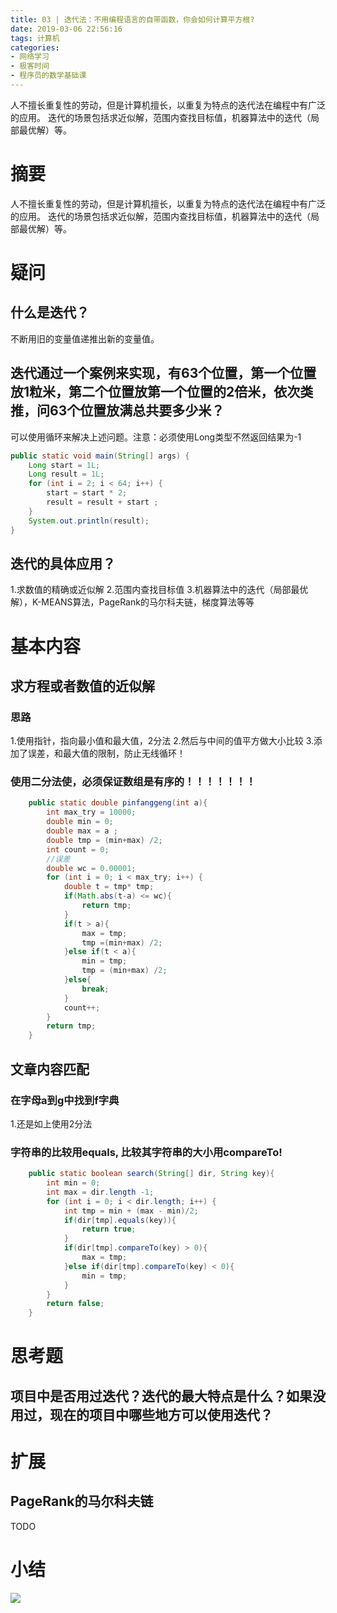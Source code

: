 ```yaml
---
title: 03 | 迭代法：不用编程语言的自带函数，你会如何计算平方根?
date: 2019-03-06 22:56:16
tags: 计算机
categories: 
- 网络学习
- 极客时间
- 程序员的数学基础课
---
```


人不擅长重复性的劳动，但是计算机擅长，以重复为特点的迭代法在编程中有广泛的应用。
迭代的场景包括求近似解，范围内查找目标值，机器算法中的迭代（局部最优解）等。
<!-- more -->

# 摘要


人不擅长重复性的劳动，但是计算机擅长，以重复为特点的迭代法在编程中有广泛的应用。
迭代的场景包括求近似解，范围内查找目标值，机器算法中的迭代（局部最优解）等。


# 疑问


## 什么是迭代？

不断用旧的变量值递推出新的变量值。

## 迭代通过一个案例来实现，有63个位置，第一个位置放1粒米，第二个位置放第一个位置的2倍米，依次类推，问63个位置放满总共要多少米？


可以使用循环来解决上述问题。注意：必须使用Long类型不然返回结果为-1


```java
public static void main(String[] args) {
	Long start = 1L;
	Long result = 1L;
	for (int i = 2; i < 64; i++) {
		start = start * 2;
		result = result + start ;
	}
	System.out.println(result);
}

```


## 迭代的具体应用？


1.求数值的精确或近似解
2.范围内查找目标值
3.机器算法中的迭代（局部最优解），K-MEANS算法，PageRank的马尔科夫链，梯度算法等等


# 基本内容


## 求方程或者数值的近似解

### 思路
1.使用指针，指向最小值和最大值，2分法
2.然后与中间的值平方做大小比较
3.添加了误差，和最大值的限制，防止无线循环！

### 使用二分法使，必须保证数组是有序的！！！！！！！

```java
    public static double pinfanggeng(int a){
        int max_try = 10000;
        double min = 0;
        double max = a ;
        double tmp = (min+max) /2;
        int count = 0;
        //误差
        double wc = 0.00001;
        for (int i = 0; i < max_try; i++) {
            double t = tmp* tmp;
            if(Math.abs(t-a) <= wc){
                return tmp;
            }
            if(t > a){
                max = tmp;
                tmp =(min+max) /2;
            }else if(t < a){
                min = tmp;
                tmp = (min+max) /2;
            }else{
                break;
            }
            count++;
        }
        return tmp;
    }
```

## 文章内容匹配 

### 在字母a到g中找到f字典

1.还是如上使用2分法

### 字符串的比较用equals, 比较其字符串的大小用compareTo!

```java
    public static boolean search(String[] dir, String key){
        int min = 0;
        int max = dir.length -1;
        for (int i = 0; i < dir.length; i++) {
            int tmp = min + (max - min)/2;
            if(dir[tmp].equals(key)){
                return true;
            }
            if(dir[tmp].compareTo(key) > 0){
                max = tmp;
            }else if(dir[tmp].compareTo(key) < 0){
                min = tmp;
            }
        }
        return false;
    }

```



# 思考题


## 项目中是否用过迭代？迭代的最大特点是什么？如果没用过，现在的项目中哪些地方可以使用迭代？


# 扩展

## PageRank的马尔科夫链
TODO

# 小结

![](lessons3.jpg)